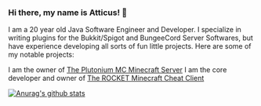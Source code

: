 ### Hi there, my name is Atticus! 👋

I am a 20 year old Java Software Engineer and Developer. I specialize in writing plugins for the Bukkit/Spigot and BungeeCord Server Softwares, but have experience developing all sorts of fun little projects. Here are some of my notable projects:

I am the owner of [The Plutonium MC Minecraft Server](https://plutoniummc.xyz)
I am the core developer and owner of [The ROCKET Minecraft Cheat Client](http://gorocket.cc)

[![Anurag's github stats](https://github-readme-stats.vercel.app/api?username=Aduhkiss)](yoo)

<!--
**Aduhkiss/Aduhkiss** is a ✨ _special_ ✨ repository because its `README.md` (this file) appears on your GitHub profile.

Here are some ideas to get you started:

- 🔭 I’m currently working on ...
- 🌱 I’m currently learning ...
- 👯 I’m looking to collaborate on ...
- 🤔 I’m looking for help with ...
- 💬 Ask me about ...
- 📫 How to reach me: ...
- 😄 Pronouns: ...
- ⚡ Fun fact: ...
-->
